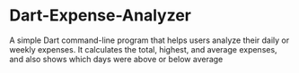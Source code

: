 # Dart-Expense-Analyzer
A simple Dart command-line program that helps users analyze their daily or weekly expenses. It calculates the total, highest, and average expenses, and also shows which days were above or below average
